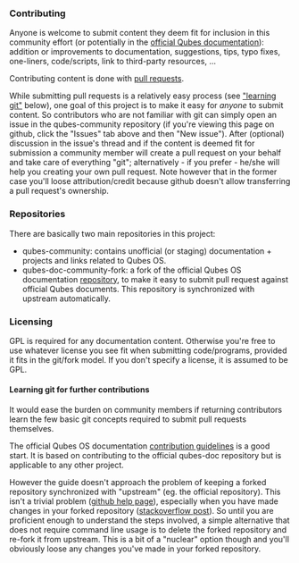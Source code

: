 ### Contributing

Anyone is welcome to submit content they deem fit for inclusion in this community effort (or potentially in the [official Qubes documentation](https://www.qubes-os.org/doc/)): addition or improvements to documentation, suggestions, tips, typo fixes, one-liners, code/scripts, link to third-party resources, ...

Contributing content is done with [pull requests](https://help.github.com/articles/about-pull-requests).

While submitting pull requests is a relatively easy process (see ["learning git"](#learning-git) below), one goal of this project is to make it easy for *anyone* to submit content. So contributors who are not familiar with git can simply open an issue in the qubes-community repository (if you're viewing this page on github, click the "Issues" tab above and then "New issue"). After (optional) discussion in the issue's thread and if the content is deemed fit for submission a community member will create a pull request on your behalf and take care of everything "git"; alternatively - if you prefer - he/she will help you creating your own pull request. Note however that in the former case you'll loose attribution/credit because github doesn't allow transferring a pull request's ownership.

### Repositories

There are basically two main repositories in this project:

- qubes-community: contains unofficial (or staging) documentation + projects and links related to Qubes OS.
- qubes-doc-community-fork: a fork of the official Qubes OS documentation [repository](https://github.com/QubesOS/qubes-doc), to make it easy to submit pull request against official Qubes documents. This repository is synchronized with upstream automatically.

### Licensing

GPL is required for any documentation content. Otherwise you're free to use whatever license you see fit when submitting code/programs, provided it fits in the git/fork model. If you don't specify a license, it is assumed to be GPL.

<a name="learning-git"></a>
#### Learning git for further contributions

It would ease the burden on community members if returning contributors learn the few basic git concepts required to submit pull requests themselves.

The official Qubes OS documentation [contribution guidelines](https://www.qubes-os.org/doc/doc-guidelines/) is a good start. It is based on contributing to the official qubes-doc repository but is applicable to any other project.

However the guide doesn't approach the problem of keeping a forked repository synchronized with "upstream" (eg. the official repository). This isn't a trivial problem ([github help page](https://help.github.com/articles/syncing-a-fork/)), especially when you have made changes in your forked repository ([stackoverflow post](https://stackoverflow.com/questions/7244321/how-do-i-update-a-github-forked-repository)). So until you are proficient enough to understand the steps involved, a simple alternative that does not require command line usage is to delete the forked repository and re-fork it from upstream. This is a bit of a "nuclear" option though and you'll obviously loose any changes you've made in your forked repository.
